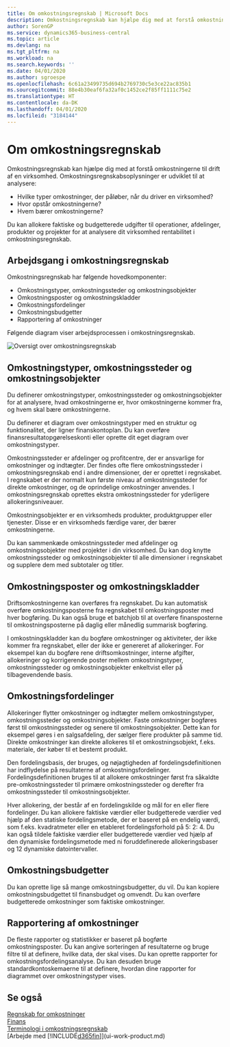 ```yaml
---
title: Om omkostningsregnskab | Microsoft Docs
description: Omkostningsregnskab kan hjælpe dig med at forstå omkostningerne til drift af en virksomhed.
author: SorenGP
ms.service: dynamics365-business-central
ms.topic: article
ms.devlang: na
ms.tgt_pltfrm: na
ms.workload: na
ms.search.keywords: ''
ms.date: 04/01/2020
ms.author: sgroespe
ms.openlocfilehash: 6c61a23499735d694b2769730c5e3ce22ac835b1
ms.sourcegitcommit: 88e4b30eaf6fa32af0c1452ce2f85ff1111c75e2
ms.translationtype: HT
ms.contentlocale: da-DK
ms.lasthandoff: 04/01/2020
ms.locfileid: "3184144"
---
```

# <a name="about-cost-accounting"></a>Om omkostningsregnskab
Omkostningsregnskab kan hjælpe dig med at forstå omkostningerne til drift af en virksomhed. Omkostningsregnskabsoplysninger er udviklet til at analysere:  

-   Hvilke typer omkostninger, der påløber, når du driver en virksomhed?  
-   Hvor opstår omkostningerne?  
-   Hvem bærer omkostningerne?  

Du kan allokere faktiske og budgetterede udgifter til operationer, afdelinger, produkter og projekter for at analysere dit virksomhed rentabilitet i omkostningsregnskab.  

## <a name="workflow-in-cost-accounting"></a>Arbejdsgang i omkostningsregnskab  
Omkostningsregnskab har følgende hovedkomponenter:  

-   Omkostningstyper, omkostningssteder og omkostningsobjekter  
-   Omkostningsposter og omkostningskladder  
-   Omkostningsfordelinger  
-   Omkostningsbudgetter
-   Rapportering af omkostninger  

Følgende diagram viser arbejdsprocessen i omkostningsregnskab.  

![Oversigt over omkostningsregnskab](media/costaccountingoverview.png "OversigtOverOmkostningsregnskab")  

## <a name="cost-types-cost-centers-and-cost-objects"></a>Omkostningstyper, omkostningssteder og omkostningsobjekter  
Du definerer omkostningstyper, omkostningssteder og omkostningsobjekter for at analysere, hvad omkostningerne er, hvor omkostningerne kommer fra, og hvem skal bære omkostningerne.  

Du definerer et diagram over omkostningstyper med en struktur og funktionalitet, der ligner finanskontoplan. Du kan overføre finansresultatopgørelseskonti eller oprette dit eget diagram over omkostningstyper.  

Omkostningssteder er afdelinger og profitcentre, der er ansvarlige for omkostninger og indtægter. Der findes ofte flere omkostningssteder i omkostningsregnskab end i andre dimensioner, der er oprettet i regnskabet. I regnskabet er der normalt kun første niveau af omkostningssteder for direkte omkostninger, og de oprindelige omkostninger anvendes. I omkostningsregnskab oprettes ekstra omkostningssteder for yderligere allokeringsniveauer.  

Omkostningsobjekter er en virksomheds produkter, produktgrupper eller tjenester. Disse er en virksomheds færdige varer, der bærer omkostningerne.  

Du kan sammenkæde omkostningssteder med afdelinger og omkostningsobjekter med projekter i din virksomhed. Du kan dog knytte omkostningssteder og omkostningsobjekter til alle dimensioner i regnskabet og supplere dem med subtotaler og titler.  

## <a name="cost-entries-and-cost-journals"></a>Omkostningsposter og omkostningskladder  
Driftsomkostningerne kan overføres fra regnskabet. Du kan automatisk overføre omkostningsposterne fra regnskabet til omkostningsposter med hver bogføring. Du kan også bruge et batchjob til at overføre finansposterne til omkostningsposterne på daglig eller månedlig summarisk bogføring.  

I omkostningskladder kan du bogføre omkostninger og aktiviteter, der ikke kommer fra regnskabet, eller der ikke er genereret af allokeringer. For eksempel kan du bogføre rene driftsomkostninger, interne afgifter, allokeringer og korrigerende poster mellem omkostningstyper, omkostningssteder og omkostningsobjekter enkeltvist eller på tilbagevendende basis.  

## <a name="cost-allocations"></a>Omkostningsfordelinger  
Allokeringer flytter omkostninger og indtægter mellem omkostningstyper, omkostningssteder og omkostningsobjekter. Faste omkostninger bogføres først til omkostningssteder og senere til omkostningsobjekter. Dette kan for eksempel gøres i en salgsafdeling, der sælger flere produkter på samme tid. Direkte omkostninger kan direkte allokeres til et omkostningsobjekt, f.eks. materiale, der køber til et bestemt produkt.  

Den fordelingsbasis, der bruges, og nøjagtigheden af fordelingsdefinitionen har indflydelse på resultaterne af omkostningsfordelinger. Fordelingsdefinitionen bruges til at allokere omkostninger først fra såkaldte pre-omkostningssteder til primære omkostningssteder og derefter fra omkostningssteder til omkostningsobjekter.  

Hver allokering, der består af en fordelingskilde og mål for en eller flere fordelinger. Du kan allokere faktiske værdier eller budgetterede værdier ved hjælp af den statiske fordelingsmetode, der er baseret på en endelig værdi, som f.eks. kvadratmeter eller en etableret fordelingsforhold på 5: 2: 4. Du kan også tildele faktiske værdier eller budgetterede værdier ved hjælp af den dynamiske fordelingsmetode med ni foruddefinerede allokeringsbaser og 12 dynamiske datointervaller.  

## <a name="cost-budgets"></a>Omkostningsbudgetter  
Du kan oprette lige så mange omkostningsbudgetter, du vil. Du kan kopiere omkostningsbudgettet til finansbudget og omvendt. Du kan overføre budgetterede omkostninger som faktiske omkostninger.  

## <a name="cost-reporting"></a>Rapportering af omkostninger  
De fleste rapporter og statistikker er baseret på bogførte omkostningsposter. Du kan angive sorteringen af resultaterne og bruge filtre til at definere, hvilke data, der skal vises. Du kan oprette rapporter for omkostningsfordelingsanalyse. Du kan desuden bruge standardkontoskemaerne til at definere, hvordan dine rapporter for diagrammet over omkostningstyper vises.  

## <a name="see-also"></a>Se også  
 [Regnskab for omkostninger](finance-manage-cost-accounting.md)  
 [Finans](finance.md)   
 [Terminologi i omkostningsregnskab](finance-terminology-in-cost-accounting.md)  
 [Arbejde med [!INCLUDE[d365fin](includes/d365fin_md.md)]](ui-work-product.md)
